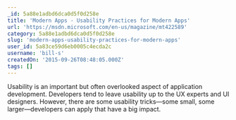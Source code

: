 ```yaml
---
_id: 5a88e1adbd6dca0d5f0d258e
title: 'Modern Apps - Usability Practices for Modern Apps'
url: 'https://msdn.microsoft.com/en-us/magazine/mt422589'
category: 5a88e1adbd6dca0d5f0d258e
slug: 'modern-apps-usability-practices-for-modern-apps'
user_id: 5a83ce59d6eb0005c4ecda2c
username: 'bill-s'
createdOn: '2015-09-26T08:48:05.000Z'
tags: []
---
```


Usability is an important but often overlooked aspect of application development. Developers tend to leave usability up to the UX experts and UI designers. However, there are some usability tricks—some small, some larger—developers can apply that have a big impact.
